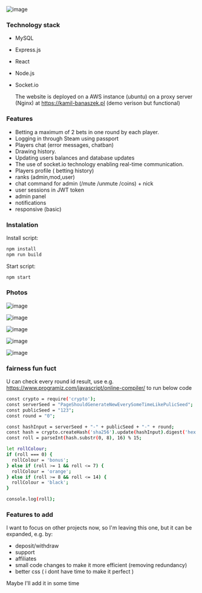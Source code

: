


![image](https://github.com/Cr3ativeCod3r/Roulette/assets/117399144/a6e211c1-1939-4c05-a95d-82bba638a4ca)



### Technology stack

- MySQL
- Express.js
- React
- Node.js
- Socket.io

  The website is deployed on a AWS instance (ubuntu) on a proxy server (Nginx) at https://kamil-banaszek.pl (demo verison but functional)


### Features

- Betting a maximum of 2 bets in one round by each player.
- Logging in through Steam using passport 
- Players chat (error messages, chatban)
- Drawing history.
- Updating users balances and database updates
- The use of socket.io technology enabling real-time communication.
- Players profile ( betting history)
- ranks (admin,mod,user)
- chat command for admin (/mute /unmute /coins) + nick
- user sessions in JWT token
- admin panel
- notifications
- responsive (basic)

### Instalation

Install script:
```bash
npm install
npm run build
```

Start script:
```bash
npm start
```
### Photos


![image](https://github.com/Cr3ativeCod3r/Roulette/assets/117399144/8d6866bc-4038-4d19-9ff3-64e2d30ca3dc)

![image](https://github.com/Cr3ativeCod3r/Roulette/assets/117399144/e4bb23cf-1b94-4c2c-bb9f-54421340ad01)

![image](https://github.com/Cr3ativeCod3r/Roulette/assets/117399144/4b0c3cbc-4ae9-4c75-b323-226b318fc879)

![image](https://github.com/Cr3ativeCod3r/Roulette/assets/117399144/881bef0e-775d-4556-83c8-a11285fcb01c)

![image](https://github.com/Cr3ativeCod3r/Roulette/assets/117399144/04e01412-4d7e-4b95-a64e-427c832704a8)

### fairness fun fuct
U can check every round id result, use e.g. https://www.programiz.com/javascript/online-compiler/ to run below code 

```bash
const crypto = require('crypto');
const serverSeed = "PageShouldGenerateNewEverySomeTimeLikePulicSeed";
const publicSeed = "123";
const round = "0";

const hashInput = serverSeed + "-" + publicSeed + "-" + round;
const hash = crypto.createHash('sha256').update(hashInput).digest('hex');
const roll = parseInt(hash.substr(0, 8), 16) % 15;

let rollColour;
if (roll === 0) {
  rollColour = 'bonus';
} else if (roll >= 1 && roll <= 7) {
  rollColour = 'orange';
} else if (roll >= 8 && roll <= 14) {
  rollColour = 'black';
}

console.log(roll);

```
### Features to add

I want to focus on other projects now, so I'm leaving this one, but it can be expanded, e.g. by:

- deposit/withdraw 
- support
- affiliates 
- small code changes to make it more efficient (removing redundancy)
- better css ( i dont have time to make it perfect )

Maybe I'll add it in some time

